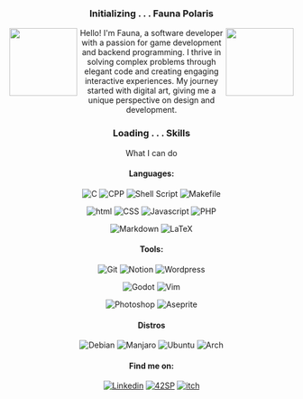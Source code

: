 
 <div align="center">

### Initializing . . . Fauna Polaris

 <img src="https://github.com/FaunaPolaris/FaunaPolaris/assets/62262523/9373d68a-8eb0-4099-af32-bc158859d691" min-width="120px" max-width="120px" width="120px" align="left">  
 <img src="https://github.com/FaunaPolaris/FaunaPolaris/assets/62262523/a3ccf8bc-e35a-48f6-af02-e65e17efff30" min-width="120px" max-width="120px" width="120px" align="right">  
Hello! I'm Fauna, a software developer with a passion for game development and backend programming. I thrive in solving complex problems through elegant code and creating engaging interactive experiences. My journey started with digital art, giving me a unique perspective on design and development.  

### Loading . . . Skills

What I can do

#### Languages:  
![C](https://img.shields.io/badge/C-e1c984?&logo=c&logoColor=812454)
![CPP](https://img.shields.io/badge/C++-e1c984?&logo=cplusplus&logoColor=812454)
![Shell Script](https://img.shields.io/badge/Shell_Script-e1c984?&logo=gnu-bash&logoColor=812454)
![Makefile](https://img.shields.io/badge/Makefile-e1c984?&logo=monzo&logoColor=812454)

![html](https://img.shields.io/badge/html-e1c984?&logo=html5&logoColor=812454)
![CSS](https://img.shields.io/badge/CSS-e1c984?&logo=css3&logoColor=812454)
![Javascript](https://img.shields.io/badge/Javascript-e1c984?&logo=javascript&logoColor=812454)
![PHP](https://img.shields.io/badge/PHP-e1c984?&logo=php&logoColor=812454)

![Markdown](https://img.shields.io/badge/Markdown-e1c984?&logo=markdown&logoColor=812454)
![LaTeX](https://img.shields.io/badge/LaTeX-e1c984?&logo=LaTex&logoColor=812454)

#### Tools:

![Git](https://img.shields.io/badge/Git-e1c984?&logo=Git&logoColor=812454)
![Notion](https://img.shields.io/badge/Notion-e1c984?&logo=notion&logoColor=812454)
![Wordpress](https://img.shields.io/badge/Wordpress-e1c984?&logo=wordpress&logoColor=812454)

![Godot](https://img.shields.io/badge/Godot-e1c984?&logo=godotengine&logoColor=812454)
![Vim](https://img.shields.io/badge/-Vim-e1c984?&logo=VIM&logoColor=812454)

![Photoshop](https://img.shields.io/badge/Photoshop-e1c984?&logo=adobephotoshop&logoColor=812454)
![Aseprite](https://img.shields.io/badge/Aseprite-e1c984?&logo=Aseprite&logoColor=812454)

#### Distros

![Debian](https://img.shields.io/badge/Debian-e1c984?logo=debian&logoColor=812454)
![Manjaro](https://img.shields.io/badge/manjaro-e1c984?logo=manjaro&logoColor=812454)
![Ubuntu](https://img.shields.io/badge/Ubuntu-e1c984?logo=ubuntu&logoColor=812454)
![Arch](https://img.shields.io/badge/Arch-e1c984?logo=archlinux&logoColor=812454)

</div>

<div align="center">
  
#### Find me on:  
[![Linkedin](https://img.shields.io/badge/Fauna_Polaris-black?logo=linkedin&logoColor=812454)](https://www.linkedin.com/in/fauna-polaris-pinheiro-5238b1278/)
[![42SP](https://img.shields.io/badge/fpolaris-black?&logo=42&logoColor=812454)](https://profile.intra.42.fr/users/fpolaris)
[![itch](https://img.shields.io/badge/Itch.io-black?logo=itchdotio&logoColor=812454)](https://metapolarium.itch.io/)
 
 </div>
